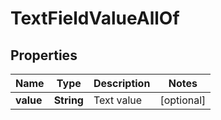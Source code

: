 

# TextFieldValueAllOf


## Properties

| Name | Type | Description | Notes |
|------------ | ------------- | ------------- | -------------|
|**value** | **String** | Text value |  [optional] |



